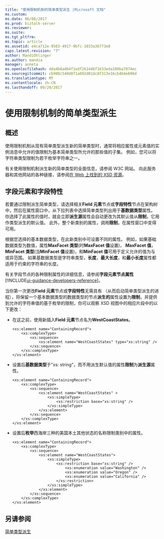 ```yaml
---
title: "使用限制机制的简单类型派生 |Microsoft 文档"
ms.custom: 
ms.date: 06/08/2017
ms.prod: biztalk-server
ms.reviewer: 
ms.suite: 
ms.tgt_pltfrm: 
ms.topic: article
ms.assetid: e4ca712e-9563-4917-9bfc-1033a36773e8
caps.latest.revision: "7"
author: MandiOhlinger
ms.author: mandia
manager: anneta
ms.openlocfilehash: dda4b8ad64f1edf262446f1633eda109ba7074ec
ms.sourcegitcommit: cb908c540d8f1a692d01dc8f313e16cb4b4e696d
ms.translationtype: MT
ms.contentlocale: zh-CN
ms.lasthandoff: 09/20/2017
---
```

# <a name="simple-type-derivation-using-the-restriction-mechanism"></a>使用限制机制的简单类型派生

## <a name="overview"></a>概述
使用限制机制从现有简单类型派生新的简单类型时，通常将相应属性或元素值的实例消息中允许的值限制为基本简单类型所允许的那些值的子集。 例如，您可以将字符串类型限制为若干枚举字符串之一。  
  
 有关使用限制机制派生新的简单类型的全面信息，请参阅 W3C 网站。 向此服务器和其他网站的各种链接，请参阅[在 Web 上找到的 XSD 资源](../core/xsd-resources-on-the-web.md)。  
  
## <a name="field-element-and-field-attribute"></a>字段元素和字段特性
 若要通过限制派生简单类型，请选择相关**Field 元素**节点或**字段特性**节点在架构树中，然后在属性窗口中，从下拉列表中选择简单类型列出用于**基数据类型**属性。 你选择了此属性的值时，就会立即**派生源**属性会自动更改为其默认值从**限制**，它用作类型派生的默认值。 此外，整个新类别的属性，调用**限制**，在属性窗口中变得可用。  
  
 根据您选择的基本数据类型，在此新类别中可设置不同的属性。 例如，如果基础数据类型为数值，属性**MaxFacet 类型**(时**MaxFacet 值**设置)， **MaxFacet 值**， **MinFacet 类型**(当**MinFacet 值**设置)，和**MinFacet 值**可用于定义允许的值为与或异范围。 如果基数据类型是字符串类型，**长度**，**最大长度**，和**最小长度**属性都适用于约束的字符串的长度。  
  
 有关字段节点的各种限制属性的详细信息，请参阅**字段元素节点属性** [!INCLUDE[ui-guidance-developers-reference](../includes/ui-guidance-developers-reference.md)]。
  
 当你第一次更改**Field 元素**节点或**字段特性**无需具有 （从而启动简单类型派生的进程），将保留一个基本数据类型的数据类型的节点**派生的**属性设置为**限制**，并提供到允许的字符串值的基于枚举的限制，你可以观察 XSD 视图中的相应片段中的以下更改：  
  
-   在这之前，使用新插入**Field 元素**节点名为**WestCoastStates**。  
  
    ```  
    <xs:element name="ContainingRecord">  
        <xs:complexType>  
            <xs:sequence>  
                <xs:element name="WestCoastStates" type="xs:string" />  
            </xs:sequence>  
        </xs:complexType>  
    </xs:element>  
    ```  
  
-   设置后**基数据类型**于"xs: string"，而不用派生默认值的属性**限制**为**派生源**属性。  
  
    ```  
    <xs:element name="ContainingRecord">  
        <xs:complexType>  
            <xs:sequence>  
                <xs:element name="WestCoastStates" >  
                    <xs:simpleType>  
                        <xs:restriction base="xs:string" />  
                    </xs:simpleType>  
                </xs:element>  
            </xs:sequence>  
        </xs:complexType>  
    </xs:element>  
    ```  
  
-   设置后**枚举**西海岸三种的美国本土其他状态的名称限制类别中的属性。  
  
    ```  
    <xs:element name="ContainingRecord">  
        <xs:complexType>  
            <xs:sequence>  
                <xs:element name="WestCoastStates">  
                    <xs:simpleType>  
                        <xs:restriction base="xs:string" />  
                            <xs:enumeration value="Washington" />  
                            <xs:enumeration value="Oregon" />  
                            <xs:enumeration value="California" />  
                        </xs:restriction>  
                    </xs:simpleType>  
                </xs:element>  
            </xs:sequence>  
        </xs:complexType>  
    </xs:element>  
    ```  
  
## <a name="see-also"></a>另请参阅  
 [简单类型派生](../core/simple-type-derivation.md)